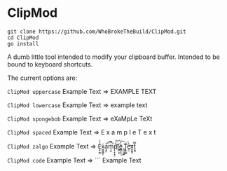 # ClipMod

```
git clone https://github.com/WhoBrokeTheBuild/ClipMod.git
cd ClipMod
go install
```

A dumb little tool intended to modify your clipboard buffer.
Intended to be bound to keyboard shortcuts.

The current options are:

`ClipMod uppercase`
Example Text => EXAMPLE TEXT

`ClipMod lowercase`
Example Text => example text

`ClipMod spongebob`
Example Text => eXaMpLe TeXt

`ClipMod spaced`
Example Text => E x a m p l e   T e x t

`ClipMod zalgo`
Example Text => E͕̥̼̭ͯ̾x̫̼͈̳͎̍a͕͈̤͛͞͡ṁ̖̫̿̚ͅp̦͙̣̘̯̊ͯ͝l͂҉̼̪̣͙ė̺̺͕͉̓͟͠ ̻͖͖̫̟̈T͎̬̤͇̋e͈̮ͪ̀͢x̮̯̰̥t͕̱̘̃͆

`ClipMod code`
Example Text => ```
Example Text
```